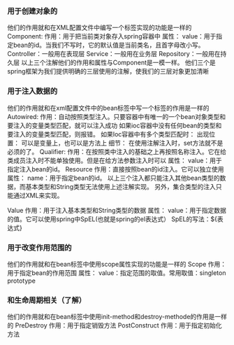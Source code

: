 





### 用于创建对象的

  他们的作用就和在XML配置文件中编写一个<bean>标签实现的功能是一样的
  Component:
  作用：用于把当前类对象存入spring容器中
  属性：
  value：用于指定bean的id。当我们不写时，它的默认值是当前类名，且首字母改小写。
  Controller：一般用在表现层
  Service：一般用在业务层
  Repository：一般用在持久层
  以上三个注解他们的作用和属性与Component是一模一样。
  他们三个是spring框架为我们提供明确的三层使用的注解，使我们的三层对象更加清晰



###   用于注入数据的

  他们的作用就和在xml配置文件中的bean标签中写一个<property>标签的作用是一样的
  Autowired:
  作用：自动按照类型注入。只要容器中有唯一的一个bean对象类型和要注入的变量类型匹配，就可以注入成功
  如果ioc容器中没有任何bean的类型和要注入的变量类型匹配，则报错。
  如果Ioc容器中有多个类型匹配时：
  出现位置：
  可以是变量上，也可以是方法上
  细节：
  在使用注解注入时，set方法就不是必须的了。
  Qualifier:
  作用：在按照类中注入的基础之上再按照名称注入。它在给类成员注入时不能单独使用。但是在给方法参数注入时可以
  属性：
  value：用于指定注入bean的id。
  Resource
  作用：直接按照bean的id注入。它可以独立使用
  属性：
  name：用于指定bean的id。
  以上三个注入都只能注入其他bean类型的数据，而基本类型和String类型无法使用上述注解实现。
  另外，集合类型的注入只能通过XML来实现。

  Value
  作用：用于注入基本类型和String类型的数据
  属性：
  value：用于指定数据的值。它可以使用spring中SpEL(也就是spring的el表达式）
  SpEL的写法：${表达式}



###   用于改变作用范围的

  他们的作用就和在bean标签中使用scope属性实现的功能是一样的
  Scope
  作用：用于指定bean的作用范围
  属性：
  value：指定范围的取值。常用取值：singleton prototype

###   和生命周期相关（了解）

  他们的作用就和在bean标签中使用init-method和destroy-methode的作用是一样的
  PreDestroy
  作用：用于指定销毁方法
  PostConstruct
  作用：用于指定初始化方法